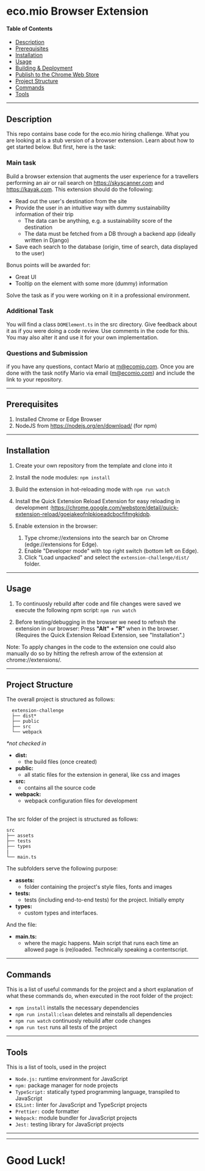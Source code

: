 # eco.mio Browser Extension

#### Table of Contents

- [Description](#description)
- [Prerequisites](#prerequisites)
- [Installation](#installation)
- [Usage](#usage)
- [Building & Deployment](#building--deployment)
- [Publish to the Chrome Web Store](#publish-to-the-chrome-web-store)
- [Project Structure](#project-structure)
- [Commands](#commands)
- [Tools](#tools)

---

## Description

This repo contains base code for the eco.mio hiring challenge. What you are looking at is a stub version of a browser extension. Learn about how to get started below. But first, here is the task:

### Main task

Build a browser extension that augments the user experience for a travellers performing an air or rail search on https://skyscanner.com and https://kayak.com. This extension should do the following:

- Read out the user's destination from the site
- Provide the user in an intuitive way with dummy sustainability information of their trip
  - The data can be anything, e.g. a sustainability score of the destination
  - The data must be fetched from a DB through a backend app (ideally written in Django)
- Save each search to the database (origin, time of search, data displayed to the user)

Bonus points will be awarded for:

- Great UI
- Tooltip on the element with some more (dummy) information

Solve the task as if you were working on it in a professional environment.

### Additional Task

You will find a class `DOMElement.ts` in the src directory. Give feedback about it as if you were doing a code review. Use comments in the code for this.
You may also alter it and use it for your own implementation.

### Questions and Submission

if you have any questions, contact Mario at m@ecomio.com. Once you are done with the task notify Mario via email (m@ecomio.com) and include the link to your repository.

---

## Prerequisites

1. Installed Chrome or Edge Browser
2. NodeJS from https://nodejs.org/en/download/ (for npm)

---

## Installation

1. Create your own repository from the template and clone into it

2. Install the node modules: `npm install`

3. Build the extension in hot-reloading mode with `npm run watch`

4. Install the Quick Extension Reload Extension for easy reloading in development :https://chrome.google.com/webstore/detail/quick-extension-reload/goeiakeofnlpkioeadcbocfifmgkidpb.

5. Enable extension in the browser:
   1. Type chrome://extensions into the search bar on Chrome (edge://extensions for Edge).
   2. Enable "Developer mode" with top right switch (bottom left on Edge).
   3. Click "Load unpacked" and select the `extension-challenge/dist/` folder.

---

## Usage

1. To continuosly rebuild after code and file changes were saved we execute the following npm script: `npm run watch`

2. Before testing/debugging in the browser we need to refresh the extension in our browser: Press **"Alt" + "R"** when in the browser. (Requires the Quick Extension Reload Extension, see "Installation".)

Note: To apply changes in the code to the extension one could also manually do so by hitting the refresh arrow of the extension at chrome://extensions/.

---

## Project Structure

The overall project is structured as follows:

      extension-challenge
      ├── dist*
      ├── public
      ├── src
      └── webpack

_\*not checked in_

- **dist:**
  - the build files (once created)
- **public:**
  - all static files for the extension in general, like css and images
- **src:**
  - contains all the source code
- **webpack:**
  - webpack configuration files for development

\
The src folder of the project is structured as follows:

    src
    ├── assets
    ├── tests
    ├── types
    |
    └── main.ts

The subfolders serve the following purpose:

- **assets:**
  - folder containing the project's style files, fonts and images
- **tests:**
  - tests (including end-to-end tests) for the project. Initially empty
- **types:**
  - custom types and interfaces.

And the file:

- **main.ts:**
  - where the magic happens. Main script that runs each time an allowed page is (re)loaded. Technically speaking a contentscript.

---

## Commands

This is a list of useful commands for the project and a short explanation of what these commands do, when executed in the root folder of the project:

- `npm install` installs the necessary dependencies
- `npm run install:clean` deletes and reinstalls all dependencies
- `npm run watch` continuosly rebuild after code changes
- `npm run test` runs all tests of the project

---

## Tools

This is a list of tools, used in the project

- `Node.js:` runtime environment for JavaScript
- `npm:` package manager for node projects
- `TypeScript:` statically typed programming language, transpiled to JavaScript
- `ESLint:` linter for JavaScript and TypeScript projects
- `Prettier:` code formatter
- `Webpack:` module bundler for JavaScript projects
- `Jest:` testing library for JavaScript projects

---

---

# Good Luck!
